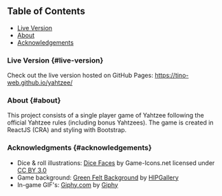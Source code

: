 ## Table of Contents

* [Live Version](#live-version)
* [About](#about)
* [Acknowledgements](#acknowledgements)

### Live Version {#live-version}
Check out the live version hosted on GitHub Pages: https://tino-web.github.io/yahtzee/

### About {#about}
This project consists of a single player game of Yahtzee following the official Yahtzee rules (including bonus Yahtzees). The game is created in ReactJS (CRA) and styling with Bootstrap.

### Acknowledgments {#acknowledgements}
- Dice & roll illustrations: [Dice Faces](https://game-icons.net/1x1/delapouite/dice-six-faces-one.html) by Game-Icons.net licensed under [CC BY 3.0](https://creativecommons.org/licenses/by/3.0/)
- Game background: [Green Felt Background](http://galleryhip.com/green-felt-background.html) by [HIPGallery](https://hipgallery.com)
- In-game GIF's: [Giphy.com](https://www.giphy.com) by [Giphy](https://www.giphy.com)